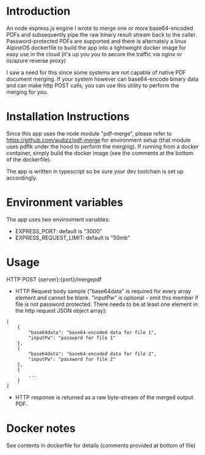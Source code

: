 # Introduction

An node express.js engine I wrote to merge one or more base64-encoded PDFs and subsequently pipe the raw binary result stream back to the caller. Password-protected PDFs are supported and there is alternately a linux AlpineOS dockerfile to build the app into a lightweight docker image for easy use in the cloud (it's up you you to secure the traffic via nginx or iis/azure reverse proxy)

I saw a need for this since some systems are not capable of native PDF document merging. If your system however can base64-encode binary data and can make http POST calls, you can use this utility to perform the merging for you.

# Installation Instructions

Since this app uses the node module "pdf-merge", please refer to https://github.com/wubzz/pdf-merge for environment setup (that module uses pdftk under the hood to perform the merging). If running from a docker container, simply build the docker image (see the comments at the bottom of the dockerfile).

The app is written in typescript so be sure your dev toolchain is set up accordingly. 

# Environment variables

The app uses two envirovment variables:
* EXPRESS_PORT: default is "3000"
* EXPRESS_REQUEST_LIMIT: default is "50mb"

# Usage

HTTP POST {server}:{port}/mergepdf

* HTTP Request body sample ("base64data" is required for every array element and cannot be blank. "inputPw" is optional - omit this member if file is not password protected. There needs to be at least one element in the http request JSON object array):
```
[
    {
        "base64data": "base64-encoded data for file 1",
        "inputPw": "password for file 1"
    },
    {
        "base64data": "base64-encoded data for file 2",
        "inputPw": "password for file 2"
    },
    {
        ...
    }
]
```
* HTTP response is returned as a raw byte-stream of the merged output PDF. 

# Docker notes

See contents in dockerfile for details (comments provided at bottom of file)